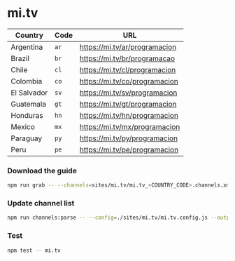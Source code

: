 # mi.tv

| Country     | Code | URL                           |
| ----------- | ---- | ----------------------------- |
| Argentina   | `ar` | https://mi.tv/ar/programacion |
| Brazil      | `br` | https://mi.tv/br/programacao  |
| Chile       | `cl` | https://mi.tv/cl/programacion |
| Colombia    | `co` | https://mi.tv/co/programacion |
| El Salvador | `sv` | https://mi.tv/sv/programacion |
| Guatemala   | `gt` | https://mi.tv/gt/programacion |
| Honduras    | `hn` | https://mi.tv/hn/programacion |
| Mexico      | `mx` | https://mi.tv/mx/programacion |
| Paraguay    | `py` | https://mi.tv/py/programacion |
| Peru        | `pe` | https://mi.tv/pe/programacion |

### Download the guide

```sh
npm run grab -- --channels=sites/mi.tv/mi.tv_<COUNTRY_CODE>.channels.xml
```

### Update channel list

```sh
npm run channels:parse -- --config=./sites/mi.tv/mi.tv.config.js --output=./sites/mi.tv/mi.tv_<COUNTRY_CODE>.channels.xml --set=country:<COUNTRY_CODE>
```

### Test

```sh
npm test -- mi.tv
```

